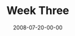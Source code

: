 ---
layout: message
category: message
series: "One"
title: "Week Three"
date: 2008-07-20-00-00
message_id: 507
---